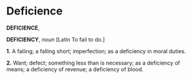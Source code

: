 # Deficience

**DEFICIENCE**,

**DEFICIENCY**, _noun_ \[Latin To fail to do.\]

**1.** A failing; a falling short; imperfection; as a deficiency in moral duties.

**2.** Want; defect; something less than is necessary; as a deficiency of means; a deficiency of revenue; a deficiency of blood.